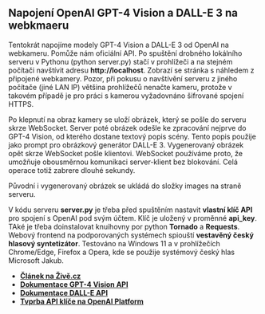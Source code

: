 ## Napojení OpenAI GPT-4 Vision a DALL-E 3 na webkmaeru 
Tentokrát napojíme modely GPT-4 Vision a DALL-E 3 od OpenAI na webkameru. Pomůže nám oficiální API. Po spuštění drobného lokálního serveru v Pythonu (python server.py) stačí v prohlížeči a na stejném počítači navštívit adresu **http://localhost**. Zobrazí se stránka s náhledem z připojené webkamery. Pozor, při pokusu o navštívění serveru z jiného počítače (jiné LAN IP) většina prohlížečů nenačte kameru, protože v takovém případě je pro práci s kamerou vyžadovnáno šifrované spojení HTTPS.

Po klepnutí na obraz kamery se uloží obrázek, který se pošle do serveru skrze WebSocket. Server poté obrázek odešle ke zpracování nejprve do GPT-4 Vision, od kterého dostane textový popis scény. Tento popis použije jako prompt pro obrázkový generátor DALL-E 3. Vygenerovaný obrázek opět skrze WebSocket pošle klientovi. WebSocket používáme proto, že umožňuje obousměrnou komunikaci server-klient bez blokování. Celá operace totiž zabrere dlouhé sekundy.

Původní i vygenerovaný obrázek se ukládá do složky images na straně serveru.

V kódu serveru **server.py** je třeba před spuštěním nastavit **vlastní klíč API** pro spojení s OpenAI pod svým účtem. Klíč je uložený v proměnné **api_key**. TAké je třeba doinstalovat knuihovny por python **Tornado** a **Requests**. Webový frontend na podporovaných systémech spiouští **vestavěný český hlasový syntetizátor**. Testováno na Windows 11 a v prohlížečích Chrome/Edge, Firefox a Opera, kde se použije systémový český hlas Microsoft Jakub. 

 - **[Článek na Živě.cz](https://www.zive.cz/clanky/napojili-jsme-gpt-4-vision-a-dall-e-3-na-kameru-ai-se-pokousi-kreslit-co-si-mysli-ze-vidi/sc-3-a-225429/default.aspx)**
 - **[Dokumentace GPT-4 Vision API](https://platform.openai.com/docs/guides/vision)**
 - **[Dokumentace DALL-E API](https://platform.openai.com/docs/guides/images?context=node)**
 - **[Tvprba API klíče na OpenAI Platform](https://platform.openai.com/api-keys)**
